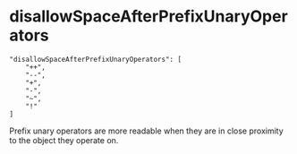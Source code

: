 # disallowSpaceAfterPrefixUnaryOperators

    "disallowSpaceAfterPrefixUnaryOperators": [
        "++",
        "--",
        "+",
        "-",
        "~",
        "!"
    ]

Prefix unary operators are more readable when they are in close proximity to
the object they operate on.
